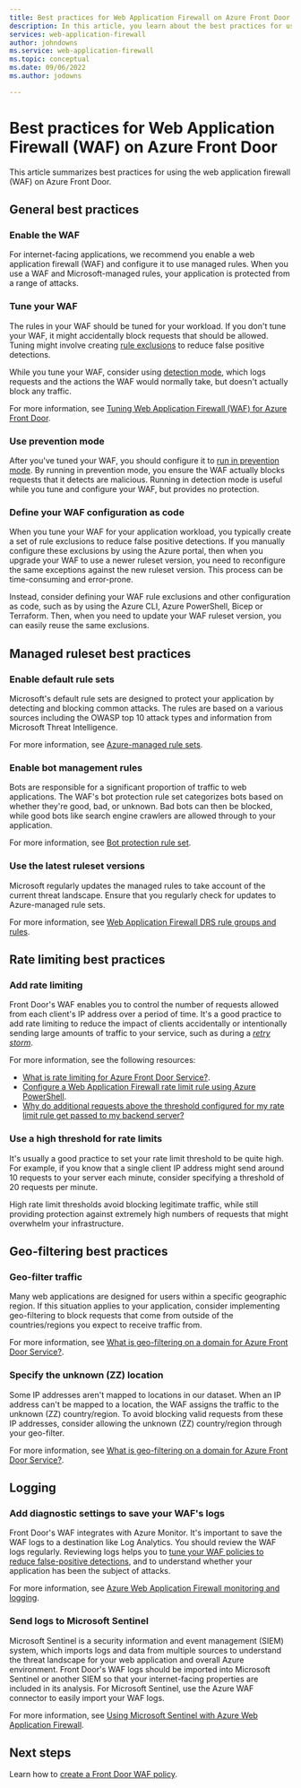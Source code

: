 ```yaml
---
title: Best practices for Web Application Firewall on Azure Front Door
description: In this article, you learn about the best practices for using the web application firewall with Azure Front Door.
services: web-application-firewall
author: johndowns
ms.service: web-application-firewall
ms.topic: conceptual
ms.date: 09/06/2022
ms.author: jodowns

---
```


# Best practices for Web Application Firewall (WAF) on Azure Front Door

This article summarizes best practices for using the web application firewall (WAF) on Azure Front Door.

## General best practices

### Enable the WAF

For internet-facing applications, we recommend you enable a web application firewall (WAF) and configure it to use managed rules. When you use a WAF and Microsoft-managed rules, your application is protected from a range of attacks.

### Tune your WAF

The rules in your WAF should be tuned for your workload. If you don't tune your WAF, it might accidentally block requests that should be allowed. Tuning might involve creating [rule exclusions](waf-front-door-exclusion.md) to reduce false positive detections.

While you tune your WAF, consider using [detection mode](waf-front-door-policy-settings.md#waf-mode), which logs requests and the actions the WAF would normally take, but doesn't actually block any traffic.

For more information, see [Tuning Web Application Firewall (WAF) for Azure Front Door](waf-front-door-tuning.md).

### Use prevention mode

After you've tuned your WAF, you should configure it to [run in prevention mode](waf-front-door-policy-settings.md#waf-mode). By running in prevention mode, you ensure the WAF actually blocks requests that it detects are malicious. Running in detection mode is useful while you tune and configure your WAF, but provides no protection.

### Define your WAF configuration as code

When you tune your WAF for your application workload, you typically create a set of rule exclusions to reduce false positive detections. If you manually configure these exclusions by using the Azure portal, then when you upgrade your WAF to use a newer ruleset version, you need to reconfigure the same exceptions against the new ruleset version. This process can be time-consuming and error-prone.

Instead, consider defining your WAF rule exclusions and other configuration as code, such as by using the Azure CLI, Azure PowerShell, Bicep or Terraform. Then, when you need to update your WAF ruleset version, you can easily reuse the same exclusions.

## Managed ruleset best practices

### Enable default rule sets

Microsoft's default rule sets are designed to protect your application by detecting and blocking common attacks. The rules are based on a various sources including the OWASP top 10 attack types and information from Microsoft Threat Intelligence.

For more information, see [Azure-managed rule sets](afds-overview.md#azure-managed-rule-sets).

### Enable bot management rules

Bots are responsible for a significant proportion of traffic to web applications. The WAF's bot protection rule set categorizes bots based on whether they're good, bad, or unknown. Bad bots can then be blocked, while good bots like search engine crawlers are allowed through to your application.

For more information, see [Bot protection rule set](afds-overview.md#bot-protection-rule-set).

### Use the latest ruleset versions

Microsoft regularly updates the managed rules to take account of the current threat landscape. Ensure that you regularly check for updates to Azure-managed rule sets.

For more information, see [Web Application Firewall DRS rule groups and rules](waf-front-door-drs.md).

## Rate limiting best practices

### Add rate limiting

Front Door's WAF enables you to control the number of requests allowed from each client's IP address over a period of time. It's a good practice to add rate limiting to reduce the impact of clients accidentally or intentionally sending large amounts of traffic to your service, such as during a [*retry storm*](/azure/architecture/antipatterns/retry-storm/).

For more information, see the following resources:
- [What is rate limiting for Azure Front Door Service?](waf-front-door-rate-limit.md).
- [Configure a Web Application Firewall rate limit rule using Azure PowerShell](waf-front-door-rate-limit-configure.md).
- [Why do additional requests above the threshold configured for my rate limit rule get passed to my backend server?](waf-faq.yml#why-do-additional-requests-above-the-threshold-configured-for-my-rate-limit-rule-get-passed-to-my-backend-server-)

### Use a high threshold for rate limits

It's usually a good practice to set your rate limit threshold to be quite high. For example, if you know that a single client IP address might send around 10 requests to your server each minute, consider specifying a threshold of 20 requests per minute.
 
High rate limit thresholds avoid blocking legitimate traffic, while still providing protection against extremely high numbers of requests that might overwhelm your infrastructure. 

## Geo-filtering best practices

### Geo-filter traffic

Many web applications are designed for users within a specific geographic region. If this situation applies to your application, consider implementing geo-filtering to block requests that come from outside of the countries/regions you expect to receive traffic from.

For more information, see [What is geo-filtering on a domain for Azure Front Door Service?](waf-front-door-tutorial-geo-filtering.md).

### Specify the unknown (ZZ) location

Some IP addresses aren't mapped to locations in our dataset. When an IP address can't be mapped to a location, the WAF assigns the traffic to the unknown (ZZ) country/region. To avoid blocking valid requests from these IP addresses, consider allowing the unknown (ZZ) country/region through your geo-filter.

For more information, see [What is geo-filtering on a domain for Azure Front Door Service?](waf-front-door-tutorial-geo-filtering.md).

## Logging

### Add diagnostic settings to save your WAF's logs

Front Door's WAF integrates with Azure Monitor. It's important to save the WAF logs to a destination like Log Analytics. You should review the WAF logs regularly. Reviewing logs helps you to [tune your WAF policies to reduce false-positive detections](#tune-your-waf), and to understand whether your application has been the subject of attacks.

For more information, see [Azure Web Application Firewall monitoring and logging](waf-front-door-monitor.md).

### Send logs to Microsoft Sentinel

Microsoft Sentinel is a security information and event management (SIEM) system, which imports logs and data from multiple sources to understand the threat landscape for your web application and overall Azure environment. Front Door's WAF logs should be imported into Microsoft Sentinel or another SIEM so that your internet-facing properties are included in its analysis. For Microsoft Sentinel, use the Azure WAF connector to easily import your WAF logs.

For more information, see [Using Microsoft Sentinel with Azure Web Application Firewall](../waf-sentinel.md).

## Next steps

Learn how to [create a Front Door WAF policy](waf-front-door-create-portal.md).
